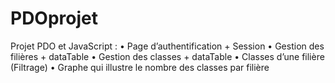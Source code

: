 # PDOprojet

Projet PDO et JavaScript : 
•	Page d’authentification + Session
•	Gestion des filières + dataTable 
•	Gestion des classes  + dataTable
•	Classes d’une filière (Filtrage) 
•	Graphe qui illustre le nombre des classes par filière
